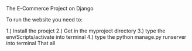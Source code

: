 The E-Commerce Project on Django

To run the website you need to:

1.) Install the proejct 2.) Get in the myproject directory 3.) type the env/Scripts/activate into terminal 4.) type the python manage.py runserver into terminal
That all
